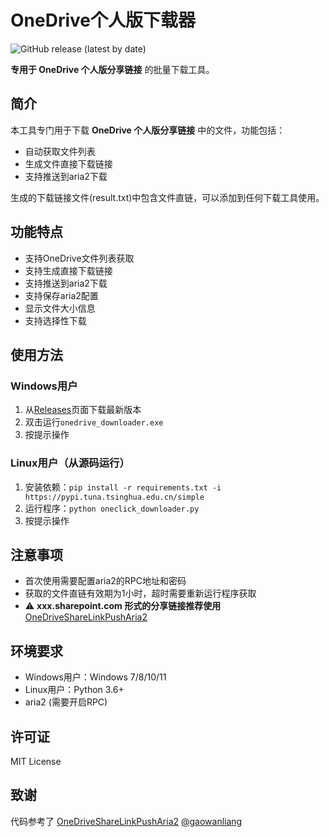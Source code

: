 # OneDrive个人版下载器

![GitHub release (latest by date)](https://img.shields.io/github/v/release/goukey/onedrive-downloader?style=flat-square)

**专用于 OneDrive 个人版分享链接** 的批量下载工具。

## 简介
本工具专门用于下载 **OneDrive 个人版分享链接** 中的文件，功能包括：
- 自动获取文件列表
- 生成文件直接下载链接
- 支持推送到aria2下载

生成的下载链接文件(result.txt)中包含文件直链，可以添加到任何下载工具使用。

## 功能特点
- 支持OneDrive文件列表获取
- 支持生成直接下载链接
- 支持推送到aria2下载
- 支持保存aria2配置
- 显示文件大小信息
- 支持选择性下载

## 使用方法

### Windows用户
1. 从[Releases](https://github.com/goukey/onedrive-downloader/releases)页面下载最新版本
2. 双击运行`onedrive_downloader.exe`
3. 按提示操作

### Linux用户（从源码运行）
1. 安装依赖：`pip install -r requirements.txt -i https://pypi.tuna.tsinghua.edu.cn/simple`
2. 运行程序：`python oneclick_downloader.py`
3. 按提示操作

## 注意事项
- 首次使用需要配置aria2的RPC地址和密码
- 获取的文件直链有效期为1小时，超时需要重新运行程序获取
- ⚠️ **xxx.sharepoint.com 形式的分享链接推荐使用** [OneDriveShareLinkPushAria2](https://github.com/gaowanliang/OneDriveShareLinkPushAria2)

## 环境要求
- Windows用户：Windows 7/8/10/11
- Linux用户：Python 3.6+
- aria2 (需要开启RPC)

## 许可证
MIT License

## 致谢
代码参考了 [OneDriveShareLinkPushAria2](https://github.com/gaowanliang/OneDriveShareLinkPushAria2) [@gaowanliang](https://github.com/gaowanliang) 